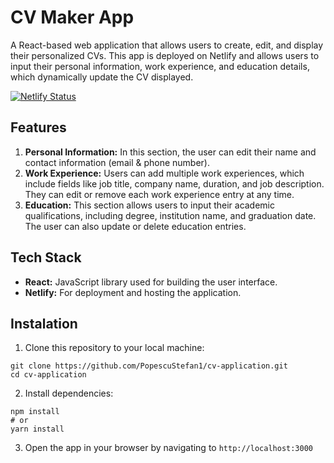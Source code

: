 # CV Maker App

A React-based web application that allows users to create, edit, and display their personalized CVs. This app is deployed on Netlify and allows users to input their personal information, work experience, and education details, which dynamically update the CV displayed.

[![Netlify Status](https://api.netlify.com/api/v1/badges/1b6b47d6-41a7-4165-a56a-92bec20799d2/deploy-status)](https://app.netlify.com/sites/stellar-caramel-ff4628/deploys)

## Features
1. **Personal Information:** In this section, the user can edit their name and contact information (email & phone number).
2. **Work Experience:** Users can add multiple work experiences, which include fields like job title, company name, duration, and job description. They can edit or remove each work experience entry at any time.
3. **Education:** This section allows users to input their academic qualifications, including degree, institution name, and graduation date. The user can also update or delete education entries.

## Tech Stack
- **React:** JavaScript library used for building the user interface.
- **Netlify:** For deployment and hosting the application.

## Instalation
1. Clone this repository to your local machine:
```
git clone https://github.com/PopescuStefan1/cv-application.git
cd cv-application
```
2. Install dependencies:
```
npm install
# or
yarn install
```
3. Open the app in your browser by navigating to ```http://localhost:3000```
